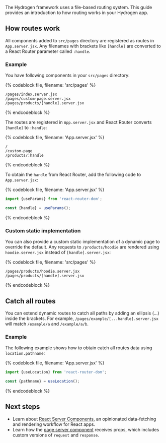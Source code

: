 The Hydrogen framework uses a file-based routing system. This guide provides an introduction to how routing works in your Hydrogen app.

## How routes work

All components added to `src/pages` directory are registered as routes in `App.server.jsx`. Any filenames with brackets like `[handle]` are converted to a React Router parameter called  `:handle`.

### Example

You have following components in your `src/pages` directory:

{% codeblock file, filename: 'src/pages' %}

```
/pages/index.server.jsx
/pages/custom-page.server.jsx
/pages/products/[handle].server.jsx
```

{% endcodeblock %}

The routes are registered in `App.server.jsx` and React Router converts `[handle]` to `:handle`:

{% codeblock file, filename: 'App.server.jsx' %}
```
/
/custom-page
/products/:handle
```

{% endcodeblock %}

To obtain the `handle` from React Router, add the following code to `App.server.jsx`:

{% codeblock file, filename: 'App.server.jsx' %}

```jsx
import {useParams} from 'react-router-dom';

const {handle} = useParams();
```

{% endcodeblock %}

### Custom static implementation

You can also provide a custom static implementation of a dynamic page to override the default. Any requests to `/products/hoodie` are rendered using `hoodie.server.jsx` instead of `[handle].server.jsx`:

{% codeblock file, filename: 'src/pages' %}

```
/pages/products/hoodie.server.jsx
/pages/products/[handle].server.jsx
```

{% endcodeblock %}

## Catch all routes

You can extend dynamic routes to catch all paths by adding an ellipsis (...) inside the brackets. For example, `/pages/example/[...handle].server.jsx` will match `/example/a` and `/example/a/b`.

### Example

The following example shows how to obtain catch all routes data using `location.pathname`:

{% codeblock file, filename: 'App.server.jsx' %}

```jsx
import {useLocation} from 'react-router-dom';

const {pathname} = useLocation();
```

{% endcodeblock %}

## Next steps

- Learn about [React Server Components](/custom-storefronts/hydrogen/framework/react-server-components), an opinionated data-fetching and rendering workflow for React apps.
- Learn how the [page server component](/custom-storefronts/hydrogen/framework/pages) receives props, which includes custom versions of `request` and `response`.
